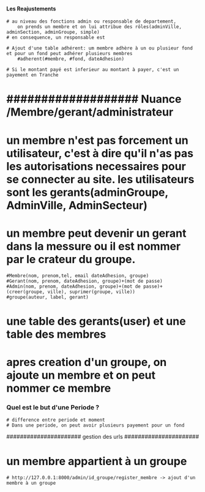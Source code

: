 #### Les Reajustements ####
    # au niveau des fonctions admin ou responsable de departement,
        on prends un membre et on lui attribue des rôles(adminVille, adminSection, adminGroupe, simple)
    # en consequence, un responsable est 

    # Ajout d'une table adhérent: um membre adhère à un ou plusieur fond et pour un fond peut adhérer plusieurs membres
        #adherent(#membre, #fond, dateAdhesion)

    # Si le montant payé est inferieur au montant à payer, c'est un payement en Tranche

# ################### Nuance /Membre/gerant/administrateur ###################
# un membre n'est pas forcement un utilisateur, c'est à dire qu'il n'as pas les autorisations necessaires pour se connecter au site. les utilisateurs sont les gerants(adminGroupe, AdminVille, AdminSecteur)
# un membre peut devenir un gerant dans la messure ou il est nommer par le crateur du groupe.
    #Membre(nom, prenom,tel, email dateAdhesion, groupe)
    #Gerant(nom, prenom, dateAdhesion, groupe)+(mot de passe)
    #Admin(nom, prenom, dateAdhesion, groupe)+(mot de passe)+(creer(groupe, ville), suprimer(groupe, ville))
    #groupe(auteur, label, gerant)
# une table des gerants(user) et une table des membres
# apres creation d'un groupe, on ajoute un membre et on peut nommer ce membre



### Quel est le but d'une Periode ?
    # difference entre periode et moment   
    # Dans une periode, on peut avoir plusieurs payement pour un fond



###################### gestion des urls  ######################
# un membre appartient à un groupe
    # http://127.0.0.1:8000/admin/id_groupe/register_membre -> ajout d'un membre à un groupe
